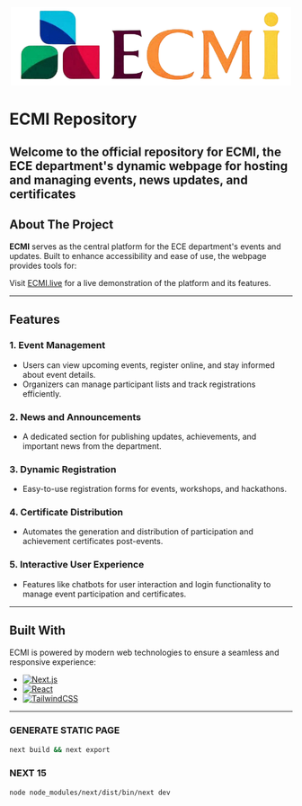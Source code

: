 <p align="center">
  <img src="images/logos/ECMI_Logo.png" alt="ECMI Logo" width="500">
</p>

# ECMI Repository

Welcome to the official repository for **ECMI**, the ECE department's dynamic webpage for hosting and managing events, news updates, and certificates 
--- 

## About The Project

**ECMI** serves as the central platform for the ECE department's events and updates. Built to enhance accessibility and ease of use, the webpage provides tools for:

Visit [ECMI.live](https://ECMI.live) for a live demonstration of the platform and its features.

---

## Features

### 1. **Event Management**
   - Users can view upcoming events, register online, and stay informed about event details.
   - Organizers can manage participant lists and track registrations efficiently.

### 2. **News and Announcements**
   - A dedicated section for publishing updates, achievements, and important news from the department.

### 3. **Dynamic Registration**
   - Easy-to-use registration forms for events, workshops, and hackathons.

### 4. **Certificate Distribution**
   - Automates the generation and distribution of participation and achievement certificates post-events.

### 5. **Interactive User Experience**
   - Features like chatbots for user interaction and login functionality to manage event participation and certificates.

---

## Built With

ECMI is powered by modern web technologies to ensure a seamless and responsive experience:

- [![Next.js](https://img.shields.io/badge/Next.js-000000?style=for-the-badge&logo=nextdotjs&logoColor=white)](https://nextjs.org/)
- [![React](https://img.shields.io/badge/React-20232A?style=for-the-badge&logo=react&logoColor=61DAFB)](https://reactjs.org/)
- [![TailwindCSS](https://img.shields.io/badge/TailwindCSS-38B2AC?style=for-the-badge&logo=tailwind-css&logoColor=white)](https://tailwindcss.com/)

---

### GENERATE STATIC PAGE
```bash
next build && next export
```
### NEXT 15
```bash
node node_modules/next/dist/bin/next dev
```
